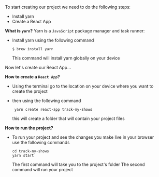 To start creating our project we need to do the following steps:

- Install yarn
- Create a React App

**What is `yarn`?**
Yarn is a `JavaScript` package manager and task runner:

- Install yarn using the following command
  ```shell
  $ brew install yarn
  ```
  This command will install yarn globally on your device

Now let's create our React App...

**How to create a `React App`?**

- Using the terminal go to the location on your device where you want to create the project
- then using the following command

  ```shell
   yarn create react-app track-my-shows
  ```

  this will create a folder that will contain your project files

**How to run the project?**

- To run your project and see the changes you make live in your browser use the following commands
  ```shell
  cd track-my-shows
  yarn start
  ```
  The first command will take you to the project's folder
  The second command will run your project
